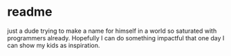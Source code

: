 # readme
 
 just a dude trying to make a name for himself in a world so saturated with programmers already. Hopefully I can do something impactful that one day I can show my kids as inspiration.

